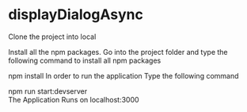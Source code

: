 # displayDialogAsync

Clone the project into local

Install all the npm packages. Go into the project folder and type the following command to install all npm packages

npm install
In order to run the application Type the following command

npm run start:devserver </br>
The Application Runs on localhost:3000
